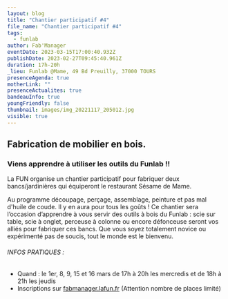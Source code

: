 ```yaml
---
layout: blog
title: "Chantier participatif #4"
file_name: "Chantier participatif #4"
tags:
  - funlab
author: Fab'Manager
eventDate: 2023-03-15T17:00:40.932Z
publishDate: 2023-02-27T09:45:40.961Z
duration: 17h-20h
_lieu: Funlab @Mame, 49 Bd Preuilly, 37000 TOURS
presenceAgenda: true
motherLink: ""
presenceActualites: true
bandeauInfo: true
youngFriendly: false
thumbnail: images/img_20221117_205012.jpg
visible: true
---
```

## Fabrication de mobilier en bois.
### Viens apprendre à utiliser les outils du Funlab !!

La FUN organise un chantier participatif pour fabriquer deux bancs/jardinières qui équiperont le restaurant Sésame de Mame.

Au programme découpage, perçage, assemblage, peinture et pas mal d'huile de coude. Il y en aura pour tous les goûts !
Ce chantier sera l’occasion d’apprendre à vous servir des outils à bois du Funlab : scie sur table, scie à onglet, perceuse à colonne ou encore défonceuse seront vos alliés pour fabriquer ces bancs.
Que vous soyez totalement novice ou expérimenté pas de soucis, tout le monde est le bienvenu.

###### INFOS PRATIQUES :
* Quand : le 1er, 8, 9, 15 et 16 mars de 17h à 20h les mercredis et de 18h à 21h les jeudis
* Inscriptions sur [fabmanager.lafun.fr](https://fabmanager.lafun.fr) (Attention nombre de places limité)